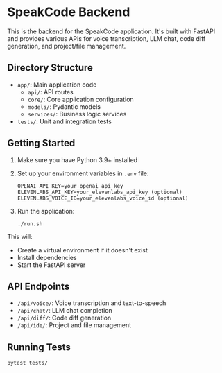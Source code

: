 # SpeakCode Backend

This is the backend for the SpeakCode application. It's built with FastAPI and provides various APIs for voice transcription, LLM chat, code diff generation, and project/file management.

## Directory Structure

- `app/`: Main application code
  - `api/`: API routes
  - `core/`: Core application configuration
  - `models/`: Pydantic models
  - `services/`: Business logic services
- `tests/`: Unit and integration tests

## Getting Started

1. Make sure you have Python 3.9+ installed

2. Set up your environment variables in `.env` file:
   ```
   OPENAI_API_KEY=your_openai_api_key
   ELEVENLABS_API_KEY=your_elevenlabs_api_key (optional)
   ELEVENLABS_VOICE_ID=your_elevenlabs_voice_id (optional)
   ```

3. Run the application:
   ```
   ./run.sh
   ```

This will:
- Create a virtual environment if it doesn't exist
- Install dependencies
- Start the FastAPI server

## API Endpoints

- `/api/voice/`: Voice transcription and text-to-speech
- `/api/chat/`: LLM chat completion
- `/api/diff/`: Code diff generation
- `/api/ide/`: Project and file management

## Running Tests

```
pytest tests/
``` 